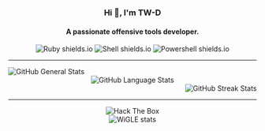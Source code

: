 <div align="center">
  <h3>Hi 👋, I'm TW-D</h3>
  <h4>A passionate offensive tools developer.</h4>
  <img src="https://img.shields.io/badge/Ruby-CC342D?style=for-the-badge&logo=ruby&logoColor=white" alt="Ruby shields.io" />
  <img src="https://img.shields.io/badge/Shell-CC342D?style=for-the-badge&logo=shell&logoColor=white" alt="Shell shields.io" />
  <img src="https://img.shields.io/badge/Powershell-CC342D?style=for-the-badge&logo=powershell&logoColor=white" alt="Powershell shields.io" />
</div>

<hr />

<div align="left">
  <img src="https://github-readme-stats.vercel.app/api?username=TW-D&show_icons=true&theme=radical" alt="GitHub General Stats" />
</div>
<div align="center">
  <img src="https://github-readme-stats.vercel.app/api/top-langs/?username=TW-D&theme=radical" alt="GitHub Language Stats" />
</div>
<div align="right">
  <img src="https://github-readme-streak-stats.herokuapp.com/?user=tw-d&show_icons=true&theme=radical" alt="GitHub Streak Stats" />
</div>

<hr />

<div align="center">
  <div>
    <img src="https://www.hackthebox.eu/badge/image/511306" alt="Hack The Box" />
  </div>
  <div>
    <img src="https://wigle.net/bi/dYBZLnwaqrr9T+lIAM1+VA.png" border="0" alt="WiGLE stats" />
  </div>
</div>

<br />

<div align="right>
  <img src="https://komarev.com/ghpvc/?username=tw-d&label=Profile%20views&color=0e75b6&style=flat" alt="Visitors Count" />
</div>
